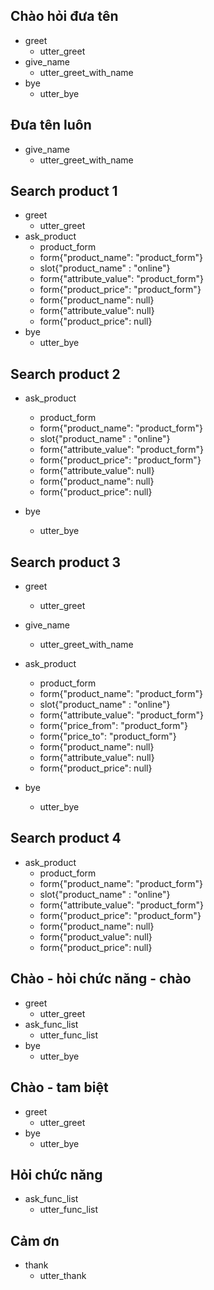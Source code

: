 ## Chào hỏi đưa tên

* greet
    - utter_greet
* give_name
    - utter_greet_with_name
* bye
    - utter_bye

## Đưa tên luôn

* give_name
    - utter_greet_with_name

## Search product 1

* greet
    - utter_greet
* ask_product
    - product_form
    - form{"product_name": "product_form"}
    - slot{"product_name" : "online"}
    - form{"attribute_value": "product_form"}
    - form{"product_price": "product_form"}
    - form{"product_name": null}
    - form{"attribute_value": null}
    - form{"product_price": null}
* bye
    - utter_bye

## Search product 2

* ask_product
    - product_form
    - form{"product_name": "product_form"}
    - slot{"product_name" : "online"}
    - form{"attribute_value": "product_form"}
    - form{"product_price": "product_form"}
    - form{"attribute_value": null}
    - form{"product_name": null}
    - form{"product_price": null}

* bye
    - utter_bye

## Search product 3

* greet
    - utter_greet
* give_name
    - utter_greet_with_name
* ask_product
    - product_form
    - form{"product_name": "product_form"}
    - slot{"product_name" : "online"}
    - form{"attribute_value": "product_form"}
    - form{"price_from": "product_form"}
    - form{"price_to": "product_form"}
    - form{"product_name": null}
    - form{"attribute_value": null}
    - form{"product_price": null}

* bye
    - utter_bye

## Search product 4

* ask_product
    - product_form
    - form{"product_name": "product_form"}
    - slot{"product_name" : "online"}
    - form{"attribute_value": "product_form"}
    - form{"product_price": "product_form"}
    - form{"product_name": null}
    - form{"product_value": null}
    - form{"product_price": null}

## Chào - hỏi chức năng - chào

* greet
    - utter_greet
* ask_func_list
    - utter_func_list
* bye
    - utter_bye

## Chào - tam biệt

* greet
    - utter_greet
* bye
    - utter_bye

## Hỏi chức năng

* ask_func_list
    - utter_func_list

## Cảm ơn

* thank
    - utter_thank
 